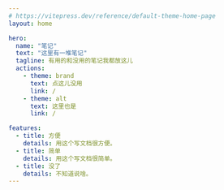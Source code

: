 ```yaml
---
# https://vitepress.dev/reference/default-theme-home-page
layout: home

hero:
  name: "笔记"
  text: "这里有一堆笔记"
  tagline: 有用的和没用的笔记我都放这儿
  actions:
    - theme: brand
      text: 点这儿没用
      link: /
    - theme: alt
      text: 这里也是
      link: /

features:
  - title: 方便
    details: 用这个写文档很方便。
  - title: 简单
    details: 用这个写文档很简单。
  - title: 没了
    details: 不知道说啥。
---
```

